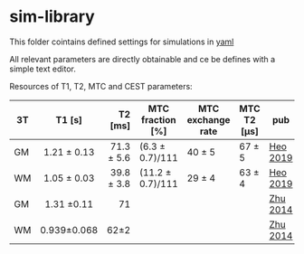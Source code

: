 # sim-library
This folder cointains defined settings for simulations in [yaml](https://yaml.org/)

All relevant parameters are directly obtainable and ce be defines with a simple text editor.


Resources of T1, T2, MTC  and CEST parameters:

|  3T  | T1 [s]      | T2 [ms]     |MTC fraction [%]  |  MTC exchange rate  | MTC T2 [µs]| pub |
| ---- |:-----------:| -----------:|---               |---                 |---           | ---- |
| GM   | 1.21 ± 0.13 |  71.3 ± 5.6 | (6.3 ± 0.7)/111  |    40 ± 5          | 67 ± 5       | [Heo 2019](https://www.ncbi.nlm.nih.gov/pmc/articles/PMC6422734/)    |
| WM   | 1.05 ± 0.03 |  39.8 ± 3.8 | (11.2 ± 0.7)/111 |    29 ± 4          | 63 ± 4       | [Heo 2019](https://www.ncbi.nlm.nih.gov/pmc/articles/PMC6422734/)    |
| GM   | 1.31 ±0.11  |   71        |                  |                    |             | [Zhu 2014](https://cds.ismrm.org/protected/14MPresentations/abstracts/3208.pdf)     |
| WM   | 0.939±0.068 |    62±2     |                  |                    |             | [Zhu 2014](https://cds.ismrm.org/protected/14MPresentations/abstracts/3208.pdf)     |
